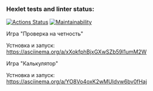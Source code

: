 ### Hexlet tests and linter status:
[![Actions Status](https://github.com/nathalieMalsh/frontend-project-44/actions/workflows/hexlet-check.yml/badge.svg)](https://github.com/nathalieMalsh/frontend-project-44/actions)
[![Maintainability](https://api.codeclimate.com/v1/badges/99d14e36295810008f35/maintainability)](https://codeclimate.com/github/nathalieMalsh/frontend-project-44/maintainability)

Игра "Проверка на четность"

Устновка и запуск:
https://asciinema.org/a/xXokfphBjxGXwSZb59l1umM2W

Игра "Калькулятор"

Устновка и запуск:
https://asciinema.org/a/YO8Vo4oxK2wMUIdvw6bv0fHaj

